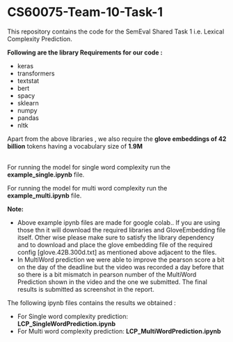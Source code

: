 # CS60075-Team-10-Task-1

This repository contains the code for the SemEval Shared Task 1 i.e. Lexical Complexity Prediction.

**Following are the library Requirements for our code :**
  <ul>  
  <li>keras</li>
  <li>transformers</li>
  <li>textstat</li>
  <li>bert</li>
  <li>spacy </li>
  <li>sklearn</li>
  <li>numpy</li>
  <li>pandas</li>
  <li>nltk</li>
  </ul>
  
Apart from the above libraries , we also require the **glove embeddings of 42 billion** tokens having a vocabulary size of **1.9M**
<br><br>


For running the model for single word complexity run the **example_single.ipynb** file. 

For running the model for multi word complexity run the **example_multi.ipynb** file.

<b>Note:</b> <ul>
  <li>Above example ipynb files are made for google colab.. If you are using those thn it will download the required libraries and GloveEmbedding file itself. Other wise please make sure to satisfy the library dependency and to download and place the glove embedding file of the required config [glove.42B.300d.txt] as mentioned above adjacent to the files.</li>
  <li>In MultiWord prediction we were able to improve the pearson score a bit on the day of the deadline but the video was recorded a day before that so there is a bit mismatch in pearson number of the MultiWord Prediction shown in the video and the one we submitted. The final results is submitted as screenshot in the report.</li>
  </ul>


The following ipynb files contains the results we obtained :
<ul>
  <li>For Single word complexity prediction:  <b>LCP_SingleWordPrediction.ipynb</b></li>
  <li>For Multi word complexity  prediction:  <b>LCP_MultiWordPrediction.ipynb</b></li>
 </ul>












